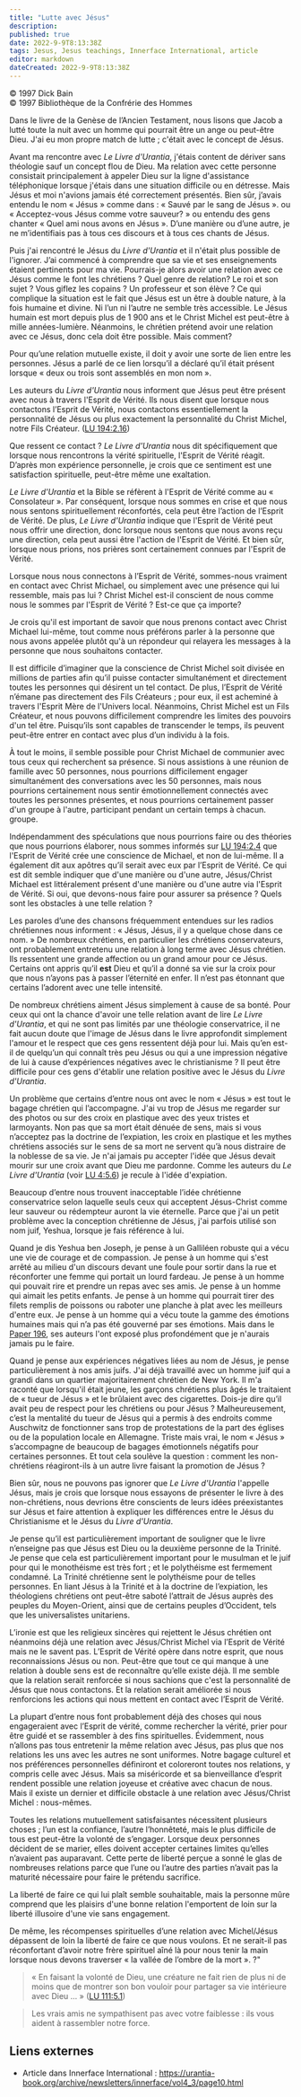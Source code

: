 ```yaml
---
title: "Lutte avec Jésus"
description: 
published: true
date: 2022-9-9T8:13:38Z
tags: Jesus, Jesus teachings, Innerface International, article
editor: markdown
dateCreated: 2022-9-9T8:13:38Z
---
```


<p class="v-card v-sheet theme--light gray lighten-3 px-2">© 1997 Dick Bain<br>© 1997 Bibliothèque de la Confrérie des Hommes</p>


Dans le livre de la Genèse de l’Ancien Testament, nous lisons que Jacob a lutté toute la nuit avec un homme qui pourrait être un ange ou peut-être Dieu. J'ai eu mon propre match de lutte ; c'était avec le concept de Jésus.

Avant ma rencontre avec _Le Livre d'Urantia_, j'étais content de dériver sans théologie sauf un concept flou de Dieu. Ma relation avec cette personne consistait principalement à appeler Dieu sur la ligne d'assistance téléphonique lorsque j'étais dans une situation difficile ou en détresse. Mais Jésus et moi n'avions jamais été correctement présentés. Bien sûr, j’avais entendu le nom « Jésus » comme dans : « Sauvé par le sang de Jésus ». ou « Acceptez-vous Jésus comme votre sauveur? » ou entendu des gens chanter « Quel ami nous avons en Jésus ». D’une manière ou d’une autre, je ne m’identifiais pas à tous ces discours et à tous ces chants de Jésus.

Puis j'ai rencontré le Jésus du _Livre d'Urantia_ et il n'était plus possible de l'ignorer. J’ai commencé à comprendre que sa vie et ses enseignements étaient pertinents pour ma vie. Pourrais-je alors avoir une relation avec ce Jésus comme le font les chrétiens ? Quel genre de relation? Le roi et son sujet ? Vous giflez les copains ? Un professeur et son élève ? Ce qui complique la situation est le fait que Jésus est un être à double nature, à la fois humaine et divine. Ni l’un ni l’autre ne semble très accessible. Le Jésus humain est mort depuis plus de 1 900 ans et le Christ Michel est peut-être à mille années-lumière. Néanmoins, le chrétien prétend avoir une relation avec ce Jésus, donc cela doit être possible. Mais comment?

Pour qu’une relation mutuelle existe, il doit y avoir une sorte de lien entre les personnes. Jésus a parlé de ce lien lorsqu’il a déclaré qu’il était présent lorsque « deux ou trois sont assemblés en mon nom ».

Les auteurs du _Livre d'Urantia_ nous informent que Jésus peut être présent avec nous à travers l'Esprit de Vérité. Ils nous disent que lorsque nous contactons l’Esprit de Vérité, nous contactons essentiellement la personnalité de Jésus ou plus exactement la personnalité du Christ Michel, notre Fils Créateur. ([LU 194:2.16](/fr/The_Urantia_Book/194#p2_16))

Que ressent ce contact ? _Le Livre d'Urantia_ nous dit spécifiquement que lorsque nous rencontrons la vérité spirituelle, l'Esprit de Vérité réagit. D’après mon expérience personnelle, je crois que ce sentiment est une satisfaction spirituelle, peut-être même une exaltation.

_Le Livre d'Urantia_ et la Bible se réfèrent à l'Esprit de Vérité comme au « Consolateur ». Par conséquent, lorsque nous sommes en crise et que nous nous sentons spirituellement réconfortés, cela peut être l’action de l’Esprit de Vérité. De plus, _Le Livre d'Urantia_ indique que l'Esprit de Vérité peut nous offrir une direction, donc lorsque nous sentons que nous avons reçu une direction, cela peut aussi être l'action de l'Esprit de Vérité. Et bien sûr, lorsque nous prions, nos prières sont certainement connues par l'Esprit de Vérité.

Lorsque nous nous connectons à l’Esprit de Vérité, sommes-nous vraiment en contact avec Christ Michael, ou simplement avec une présence qui lui ressemble, mais pas lui ? Christ Michel est-il conscient de nous comme nous le sommes par l'Esprit de Vérité ? Est-ce que ça importe?

Je crois qu'il est important de savoir que nous prenons contact avec Christ Michael lui-même, tout comme nous préférons parler à la personne que nous avons appelée plutôt qu'à un répondeur qui relayera les messages à la personne que nous souhaitons contacter.

Il est difficile d’imaginer que la conscience de Christ Michel soit divisée en millions de parties afin qu’il puisse contacter simultanément et directement toutes les personnes qui désirent un tel contact. De plus, l’Esprit de Vérité n’émane pas directement des Fils Créateurs ; pour eux, il est acheminé à travers l'Esprit Mère de l'Univers local. Néanmoins, Christ Michel est un Fils Créateur, et nous pouvons difficilement comprendre les limites des pouvoirs d'un tel être. Puisqu’ils sont capables de transcender le temps, ils peuvent peut-être entrer en contact avec plus d’un individu à la fois.

À tout le moins, il semble possible pour Christ Michael de communier avec tous ceux qui recherchent sa présence. Si nous assistions à une réunion de famille avec 50 personnes, nous pourrions difficilement engager simultanément des conversations avec les 50 personnes, mais nous pourrions certainement nous sentir émotionnellement connectés avec toutes les personnes présentes, et nous pourrions certainement passer d'un groupe à l'autre, participant pendant un certain temps à chacun. groupe.

Indépendamment des spéculations que nous pourrions faire ou des théories que nous pourrions élaborer, nous sommes informés sur [LU 194:2.4](/fr/The_Urantia_Book/194#p2_4) que l'Esprit de Vérité crée une conscience de Michael, et non de lui-même. Il a également dit aux apôtres qu’il serait avec eux par l’Esprit de Vérité. Ce qui est dit semble indiquer que d'une manière ou d'une autre, Jésus/Christ Michael est littéralement présent d'une manière ou d'une autre via l'Esprit de Vérité. Si oui, que devons-nous faire pour assurer sa présence ? Quels sont les obstacles à une telle relation ?

Les paroles d’une des chansons fréquemment entendues sur les radios chrétiennes nous informent : « Jésus, Jésus, il y a quelque chose dans ce nom. » De nombreux chrétiens, en particulier les chrétiens conservateurs, ont probablement entretenu une relation à long terme avec Jésus chrétien. Ils ressentent une grande affection ou un grand amour pour ce Jésus. Certains ont appris qu’il **est** Dieu et qu’il a donné sa vie sur la croix pour que nous n’ayons pas à passer l’éternité en enfer. Il n’est pas étonnant que certains l’adorent avec une telle intensité.

De nombreux chrétiens aiment Jésus simplement à cause de sa bonté. Pour ceux qui ont la chance d'avoir une telle relation avant de lire _Le Livre d'Urantia_, et qui ne sont pas limités par une théologie conservatrice, il ne fait aucun doute que l'image de Jésus dans le livre approfondit simplement l'amour et le respect que ces gens ressentent déjà pour lui. Mais qu’en est-il de quelqu’un qui connaît très peu Jésus ou qui a une impression négative de lui à cause d’expériences négatives avec le christianisme ? Il peut être difficile pour ces gens d'établir une relation positive avec le Jésus du _Livre d'Urantia_.

Un problème que certains d’entre nous ont avec le nom « Jésus » est tout le bagage chrétien qui l’accompagne. J'ai vu trop de Jésus me regarder sur des photos ou sur des croix en plastique avec des yeux tristes et larmoyants. Non pas que sa mort était dénuée de sens, mais si vous n’acceptez pas la doctrine de l’expiation, les croix en plastique et les mythes chrétiens associés sur le sens de sa mort ne servent qu’à nous distraire de la noblesse de sa vie. Je n'ai jamais pu accepter l'idée que Jésus devait mourir sur une croix avant que Dieu me pardonne. Comme les auteurs du _Le Livre d'Urantia_ (voir [LU 4:5.6](/fr/The_Urantia_Book/4#p5_6)) je recule à l'idée d'expiation.

Beaucoup d’entre nous trouvent inacceptable l’idée chrétienne conservatrice selon laquelle seuls ceux qui acceptent Jésus-Christ comme leur sauveur ou rédempteur auront la vie éternelle. Parce que j'ai un petit problème avec la conception chrétienne de Jésus, j'ai parfois utilisé son nom juif, Yeshua, lorsque je fais référence à lui.

Quand je dis Yeshua ben Joseph, je pense à un Galliléen robuste qui a vécu une vie de courage et de compassion. Je pense à un homme qui s'est arrêté au milieu d'un discours devant une foule pour sortir dans la rue et réconforter une femme qui portait un lourd fardeau. Je pense à un homme qui pouvait rire et prendre un repas avec ses amis. Je pense à un homme qui aimait les petits enfants. Je pense à un homme qui pourrait tirer des filets remplis de poissons ou raboter une planche à plat avec les meilleurs d'entre eux. Je pense à un homme qui a vécu toute la gamme des émotions humaines mais qui n’a pas été gouverné par ses émotions. Mais dans le [Paper 196](/fr/The_Urantia_Book/196), ses auteurs l'ont exposé plus profondément que je n'aurais jamais pu le faire.

Quand je pense aux expériences négatives liées au nom de Jésus, je pense particulièrement à nos amis juifs. J'ai déjà travaillé avec un homme juif qui a grandi dans un quartier majoritairement chrétien de New York. Il m'a raconté que lorsqu'il était jeune, les garçons chrétiens plus âgés le traitaient de « tueur de Jésus » et le brûlaient avec des cigarettes. Dois-je dire qu’il avait peu de respect pour les chrétiens ou pour Jésus ? Malheureusement, c’est la mentalité du tueur de Jésus qui a permis à des endroits comme Auschwitz de fonctionner sans trop de protestations de la part des églises ou de la population locale en Allemagne. Triste mais vrai, le nom « Jésus » s’accompagne de beaucoup de bagages émotionnels négatifs pour certaines personnes. Et tout cela soulève la question : comment les non-chrétiens réagiront-ils à un autre livre faisant la promotion de Jésus ?

Bien sûr, nous ne pouvons pas ignorer que _Le Livre d'Urantia_ l'appelle Jésus, mais je crois que lorsque nous essayons de présenter le livre à des non-chrétiens, nous devrions être conscients de leurs idées préexistantes sur Jésus et faire attention à expliquer les différences entre le Jésus du Christianisme et le Jésus du _Livre d'Urantia_.

Je pense qu’il est particulièrement important de souligner que le livre n’enseigne pas que Jésus est Dieu ou la deuxième personne de la Trinité. Je pense que cela est particulièrement important pour le musulman et le juif pour qui le monothéisme est très fort ; et le polythéisme est fermement condamné. La Trinité chrétienne sent le polythéisme pour de telles personnes. En liant Jésus à la Trinité et à la doctrine de l’expiation, les théologiens chrétiens ont peut-être saboté l’attrait de Jésus auprès des peuples du Moyen-Orient, ainsi que de certains peuples d’Occident, tels que les universalistes unitariens.

L’ironie est que les religieux sincères qui rejettent le Jésus chrétien ont néanmoins déjà une relation avec Jésus/Christ Michel via l’Esprit de Vérité mais ne le savent pas. L’Esprit de Vérité opère dans notre esprit, que nous reconnaissions Jésus ou non. Peut-être que tout ce qui manque à une relation à double sens est de reconnaître qu’elle existe déjà. Il me semble que la relation serait renforcée si nous sachions que c'est la personnalité de Jésus que nous contactons. Et la relation serait améliorée si nous renforcions les actions qui nous mettent en contact avec l’Esprit de Vérité.

La plupart d’entre nous font probablement déjà des choses qui nous engageraient avec l’Esprit de vérité, comme rechercher la vérité, prier pour être guidé et se rassembler à des fins spirituelles. Évidemment, nous n’allons pas tous entretenir la même relation avec Jésus, pas plus que nos relations les uns avec les autres ne sont uniformes. Notre bagage culturel et nos préférences personnelles définiront et coloreront toutes nos relations, y compris celle avec Jésus. Mais sa miséricorde et sa bienveillance d’esprit rendent possible une relation joyeuse et créative avec chacun de nous. Mais il existe un dernier et difficile obstacle à une relation avec Jésus/Christ Michel : nous-mêmes.

Toutes les relations mutuellement satisfaisantes nécessitent plusieurs choses ; l’un est la confiance, l’autre l’honnêteté, mais le plus difficile de tous est peut-être la volonté de s’engager. Lorsque deux personnes décident de se marier, elles doivent accepter certaines limites qu’elles n’avaient pas auparavant. Cette perte de liberté perçue a sonné le glas de nombreuses relations parce que l’une ou l’autre des parties n’avait pas la maturité nécessaire pour faire le prétendu sacrifice.

La liberté de faire ce qui lui plaît semble souhaitable, mais la personne mûre comprend que les plaisirs d'une bonne relation l'emportent de loin sur la liberté illusoire d'une vie sans engagement.

De même, les récompenses spirituelles d’une relation avec Michel/Jésus dépassent de loin la liberté de faire ce que nous voulons. Et ne serait-il pas réconfortant d’avoir notre frère spirituel aîné là pour nous tenir la main lorsque nous devons traverser « la vallée de l’ombre de la mort ».  ?"

> « En faisant la volonté de Dieu, une créature ne fait rien de plus ni de moins que de montrer son bon vouloir pour partager sa vie intérieure avec Dieu ... » ([LU 111:5.1](/fr/The_Urantia_Book/111#p5_1))

> Les vrais amis ne sympathisent pas avec votre faiblesse : ils vous aident à rassembler notre force.

## Liens externes

- Article dans Innerface International : https://urantia-book.org/archive/newsletters/innerface/vol4_3/page10.html




